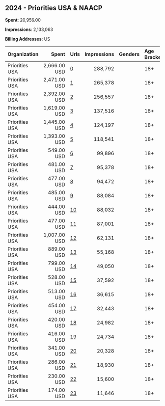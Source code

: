 ## 2024 - Priorities USA & NAACP 
**Spent**: 20,956.00

**Impressions**: 2,133,063

**Billing Addresses**: US

|Organization|Spent|Urls|Impressions|Genders|Age Brackets|Country Codes|
|:---|---:|:---|---:|:---|:---|:---|
|Priorities USA|2,666.00 USD|[0](https://www.snap.com/political-ads/asset/8132d5a01f0f8917c0b383ba669545ea49c80bf09a87377874ea4fd6447dd147?mediaType=mp4)|288,792||18+|united states|
|Priorities USA|2,471.00 USD|[1](https://www.snap.com/political-ads/asset/c074ed678789535d2292ef2e66c5865ec845578a9f1bd2e789cef6c18f3f1c4b?mediaType=mp4)|265,378||18+|united states|
|Priorities USA|2,392.00 USD|[2](https://www.snap.com/political-ads/asset/f47a725f02125529b6fb4221de073e465a4b6cd0a56f2e1e2e3e8d49cd4bce4a?mediaType=mp4)|256,557||18+|united states|
|Priorities USA|1,619.00 USD|[3](https://www.snap.com/political-ads/asset/fc97cdb7e95062bbc9502adb1e13eb2481d383c5b637898d6af49ef612b90bbe?mediaType=mp4)|137,516||18+|united states|
|Priorities USA|1,445.00 USD|[4](https://www.snap.com/political-ads/asset/75d60152377154da4f6a7748ea20bd540ce2d68e6fb819ba95202b3f608cde64?mediaType=mp4)|124,197||18+|united states|
|Priorities USA|1,393.00 USD|[5](https://www.snap.com/political-ads/asset/8132d5a01f0f8917c0b383ba669545ea49c80bf09a87377874ea4fd6447dd147?mediaType=mp4)|118,541||18+|united states|
|Priorities USA|549.00 USD|[6](https://www.snap.com/political-ads/asset/8132d5a01f0f8917c0b383ba669545ea49c80bf09a87377874ea4fd6447dd147?mediaType=mp4)|99,896||18+|united states|
|Priorities USA|481.00 USD|[7](https://www.snap.com/political-ads/asset/972928ba7f7a7d511d8b6513dda7df30ecfe8e561097fbe2d74f9884624789e8?mediaType=mp4)|95,378||18+|united states|
|Priorities USA|477.00 USD|[8](https://www.snap.com/political-ads/asset/8132d5a01f0f8917c0b383ba669545ea49c80bf09a87377874ea4fd6447dd147?mediaType=mp4)|94,472||18+|united states|
|Priorities USA|485.00 USD|[9](https://www.snap.com/political-ads/asset/c31d17c100b9f43fafaffd455436f865475d32e2a9c8cff9f906e764eed0a20c?mediaType=mp4)|88,084||18+|united states|
|Priorities USA|444.00 USD|[10](https://www.snap.com/political-ads/asset/1777b524439738b716bca9a3649d7757ce40039255bec1e69a3d9a4e3f959acd?mediaType=mp4)|88,032||18+|united states|
|Priorities USA|477.00 USD|[11](https://www.snap.com/political-ads/asset/c31d17c100b9f43fafaffd455436f865475d32e2a9c8cff9f906e764eed0a20c?mediaType=mp4)|87,001||18+|united states|
|Priorities USA|1,007.00 USD|[12](https://www.snap.com/political-ads/asset/8132d5a01f0f8917c0b383ba669545ea49c80bf09a87377874ea4fd6447dd147?mediaType=mp4)|62,131||18+|united states|
|Priorities USA|889.00 USD|[13](https://www.snap.com/political-ads/asset/dd8bd1e28389e0e816cadea0ef5deb56816cac472a719e413182682e69bcd6cc?mediaType=mp4)|55,168||18+|united states|
|Priorities USA|799.00 USD|[14](https://www.snap.com/political-ads/asset/54cdb7189d054bd96d2249ce8e29a5d4b5834aa079b4615e822e51d2a2f21465?mediaType=mp4)|49,050||18+|united states|
|Priorities USA|528.00 USD|[15](https://www.snap.com/political-ads/asset/49168efe82227d2eb1c1dac6f19f82b3f28c772b436f0c2da508cee662aaf42d?mediaType=mp4)|37,592||18+|united states|
|Priorities USA|513.00 USD|[16](https://www.snap.com/political-ads/asset/8132d5a01f0f8917c0b383ba669545ea49c80bf09a87377874ea4fd6447dd147?mediaType=mp4)|36,615||18+|united states|
|Priorities USA|454.00 USD|[17](https://www.snap.com/political-ads/asset/dd8bd1e28389e0e816cadea0ef5deb56816cac472a719e413182682e69bcd6cc?mediaType=mp4)|32,443||18+|united states|
|Priorities USA|420.00 USD|[18](https://www.snap.com/political-ads/asset/54cdb7189d054bd96d2249ce8e29a5d4b5834aa079b4615e822e51d2a2f21465?mediaType=mp4)|24,982||18+|united states|
|Priorities USA|416.00 USD|[19](https://www.snap.com/political-ads/asset/8132d5a01f0f8917c0b383ba669545ea49c80bf09a87377874ea4fd6447dd147?mediaType=mp4)|24,734||18+|united states|
|Priorities USA|341.00 USD|[20](https://www.snap.com/political-ads/asset/dd8bd1e28389e0e816cadea0ef5deb56816cac472a719e413182682e69bcd6cc?mediaType=mp4)|20,328||18+|united states|
|Priorities USA|286.00 USD|[21](https://www.snap.com/political-ads/asset/8132d5a01f0f8917c0b383ba669545ea49c80bf09a87377874ea4fd6447dd147?mediaType=mp4)|18,930||18+|united states|
|Priorities USA|230.00 USD|[22](https://www.snap.com/political-ads/asset/54cdb7189d054bd96d2249ce8e29a5d4b5834aa079b4615e822e51d2a2f21465?mediaType=mp4)|15,600||18+|united states|
|Priorities USA|174.00 USD|[23](https://www.snap.com/political-ads/asset/dd8bd1e28389e0e816cadea0ef5deb56816cac472a719e413182682e69bcd6cc?mediaType=mp4)|11,646||18+|united states|
